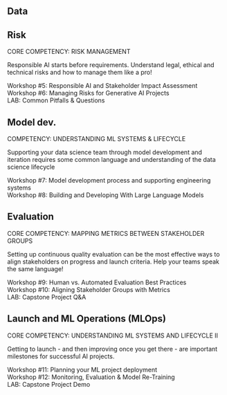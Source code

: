 ## Data

## Risk

CORE COMPETENCY: RISK MANAGEMENT

Responsible AI starts before requirements. Understand legal, ethical and technical risks and how to manage them like a pro!

Workshop #5: Responsible AI and Stakeholder Impact Assessment  
Workshop #6: Managing Risks for Generative AI Projects  
LAB: Common Pitfalls & Questions

## Model dev.

COMPETENCY: UNDERSTANDING ML SYSTEMS & LIFECYCLE

Supporting your data science team through model development and iteration requires some common language and understanding of the data science lifecycle

Workshop #7: Model development process and supporting engineering systems  
Workshop #8: Building and Developing With Large Language Models

## Evaluation

CORE COMPETENCY: MAPPING METRICS BETWEEN STAKEHOLDER GROUPS

Setting up continuous quality evaluation can be the most effective ways to align stakeholders on progress and launch criteria. Help your teams speak the same language!

Workshop #9: Human vs. Automated Evaluation Best Practices  
Workshop #10: Aligning Stakeholder Groups with Metrics  
LAB: Capstone Project Q&A

## Launch and ML Operations (MLOps)

CORE COMPETENCY: UNDERSTANDING ML SYSTEMS AND LIFECYCLE II

Getting to launch - and then improving once you get there - are important milestones for successful AI projects.

Workshop #11: Planning your ML project deployment  
Workshop #12: Monitoring, Evaluation & Model Re-Training  
LAB: Capstone Project Demo